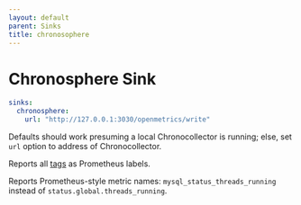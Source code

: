 ```yaml
---
layout: default
parent: Sinks
title: chronosophere
---
```


# Chronosphere Sink

```yaml
sinks:
  chronosphere:
    url: "http://127.0.0.1:3030/openmetrics/write"
```

Defaults should work presuming a local Chronocollector is running; else, set `url` option to address of Chronocollector.

Reports all [tags](../config/config-file#tags) as Prometheus labels.

Reports Prometheus-style metric names: `mysql_status_threads_running` instead of `status.global.threads_running`.
